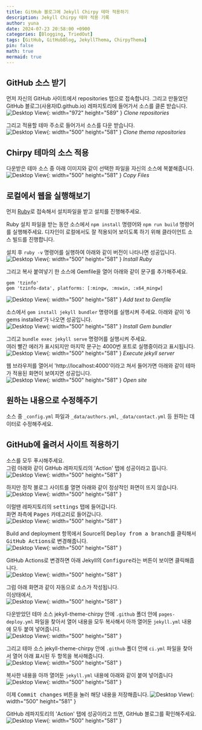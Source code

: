 ```yaml
---
title: GitHub 블로그에 Jekyll Chirpy 테마 적용하기
description: Jekyll Chirpy 테마 적용 기록
author: yuna
date: 2024-07-23 20:58:00 +0900
categories: [Blogging, TriedOut]
tags: [GitHub, GitHubBlog, JekyllThema, ChirpyThema]
pin: false
math: true
mermaid: true
---
```


## GitHub 소스 받기

먼저 자신의 GitHub 사이트에서 repositories 탭으로 접속합니다. 그리고 만들었던 GitHub 블로그(사용자ID.github.io) 레파지토리에 들어가서 소스를 클론 받습니다.  
![Desktop View](assets/img/postImages/2024-07-23-apply-chirpy-thema/1.png){: width="972" height="589" }
_Clone repositories_


그리고 적용할 테마 주소로 들어가서 소스를 다운 받습니다.  
![Desktop View](assets/img/postImages/2024-07-23-apply-chirpy-thema/2.png){: width="500" height="581" }
_Clone thema repositories_


## Chirpy 테마의 소스 적용

다운받은 테마 소스 중 아래 이미지와 같이 선택한 파일을 자신의 소스에 복붙해줍니다.  
![Desktop View](assets/img/postImages/2024-07-23-apply-chirpy-thema/3.png){: width="500" height="581" }
_Copy Files_


## 로컬에서 웹을 실행해보기

먼저 [Ruby](https://www.ruby-lang.org/en/downloads/)로 접속해서 설치파일을 받고 설치를 진행해주세요.  

Ruby 설치 파일을 받는 동안 소스에서 `npm install` 명령어와 `npm run build` 명령어를 실행해주세요. 디자인이 로컬에서도 잘 적용되어 보이도록 하기 위해 클라이언트 소스 빌드를 진행합니다.  

설치 후 `ruby -v` 명령어를 실행하여 아래와 같이 버전이 나타나면 성공입니다.
![Desktop View](assets/img/postImages/2024-07-23-apply-chirpy-thema/4.png){: width="500" height="581" }
_Install Ruby_

그리고 복사 붙여넣기 한 소스에 Gemfile을 열어 아래와 같이 문구를 추가해주세요.  
```text
gem 'tzinfo'
gem 'tzinfo-data', platforms: [:mingw, :mswin, :x64_mingw]
```
![Desktop View](assets/img/postImages/2024-07-23-apply-chirpy-thema/5.png){: width="500" height="581" }
_Add text to Gemfile_

소스에서 `gem install jekyll bundler` 명령어를 실행시켜 주세요. 아래와 같이 '6 gems installed'가 나오면 성공입니다.  
![Desktop View](assets/img/postImages/2024-07-23-apply-chirpy-thema/6.png){: width="500" height="581" }
_Install Gem bundler_

그리고 `bundle exec jekyll serve` 명령어를 실행시켜 주세요.  
여러 빨간 에러가 표시되지만 마지막 문구는 4000번 포트로 실행중이라고 표시됩니다.  
![Desktop View](assets/img/postImages/2024-07-23-apply-chirpy-thema/7.png){: width="500" height="581" }
_Execute jekyll server_

웹 브라우저를 열어서 'http://localhost:4000'이라고 쳐서 들어가면 아래와 같이 테마가 적용된 화면이 보여지면 성공입니다.  
![Desktop View](assets/img/postImages/2024-07-23-apply-chirpy-thema/8.png){: width="500" height="581" }
_Open site_


## 원하는 내용으로 수정해주기

소스 중 `_config.yml` 파일과 `_data/authors.yml`, `_data/contact.yml` 등 원하는 데이터로 수정해주세요.  


## GitHub에 올려서 사이트 적용하기

소스를 모두 푸시해주세요.  
그럼 아래와 같이 GitHub 레파지토리의 'Action' 탭에 성공이라고 뜹니다.  
![Desktop View](assets/img/postImages/2024-07-23-apply-chirpy-thema/9.png){: width="500" height="581" }

하지만 정작 블로그 사이트를 열면 아래와 같이 정상적인 화면이 뜨지 않습니다.  
![Desktop View](assets/img/postImages/2024-07-23-apply-chirpy-thema/10.png){: width="500" height="581" }

이럴땐 레파지토리의 <kbd>settings</kbd> 탭에 들어갑니다.  
화면 좌측에 <kbd>Pages</kbd> 카테고리로 들어갑니다.  
![Desktop View](assets/img/postImages/2024-07-23-apply-chirpy-thema/11.png){: width="500" height="581" }

Build and deployment 항목에서 Source의 <kbd>Deploy from a branch</kbd>를 클릭해서 <kbd>GitHub Actions</kbd>로 변경해줍니다.  
![Desktop View](assets/img/postImages/2024-07-23-apply-chirpy-thema/12.png){: width="500" height="581" }

GitHub Actions로 변경하면 아래 Jekyll의 <kbd>Configure</kbd>라는 버튼이 보이면 클릭해줍니다.  
![Desktop View](assets/img/postImages/2024-07-23-apply-chirpy-thema/13.png){: width="500" height="581" }

그럼 아래 화면과 같이 자동으로 소스가 작성됩니다.  
이상태에서,  
![Desktop View](assets/img/postImages/2024-07-23-apply-chirpy-thema/14.png){: width="500" height="581" }

다운받았던 테마 소스 jekyll-theme-chirpy 안에 `.github` 폴더 안에 `pages-deploy.yml` 파일을 찾아서 열어 내용을 모두 복사해서 아까 열어둔 `jekyll.yml` 내용에 모두 붙여 넣어줍니다.  
![Desktop View](assets/img/postImages/2024-07-23-apply-chirpy-thema/15.png){: width="500" height="581" }

그리고 테마 소스 jekyll-theme-chirpy 안에 `.github` 폴더 안에 `ci.yml` 파일을 찾아서 열어 아래 표시된 두 항목을 복사해줍니다.  
![Desktop View](assets/img/postImages/2024-07-23-apply-chirpy-thema/16.png){: width="500" height="581" }

복사한 내용을 아까 열어둔 `jekyll.yml` 내용에 아래와 같이 붙여 넣어줍니다
![Desktop View](assets/img/postImages/2024-07-23-apply-chirpy-thema/17.png){: width="500" height="581" }

이제 <kbd>Commit changes</kbd> 버튼을 눌러 해당 내용을 저장해줍니다.
![Desktop View](assets/img/postImages/2024-07-23-apply-chirpy-thema/18.png){: width="500" height="581" }

GitHub 레파지토리의 'Action' 탭에 성공이라고 뜨면, GitHub 블로그를 확인해주세요.  
![Desktop View](assets/img/postImages/2024-07-23-apply-chirpy-thema/19.png){: width="500" height="581" }
